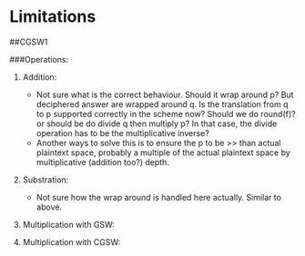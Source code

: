 # Limitations



##CGSW1

###Operations:

1. Addition:
    - Not sure what is the correct behaviour. Should it wrap around p?  But deciphered
      answer are wrapped around q. Is the translation from q to p supported correctly in 
      the scheme now? Should we do round(f)? or should be do divide q then multiply p? 
      In that case, the divide operation has to be the multiplicative inverse?
    - Another ways to solve this is to ensure the p to be >> than actual plaintext space, 
      probably a multiple of the actual plaintext space by multiplicative (addition too?) depth.
      
2. Substration:
    - Not sure how the wrap around is handled here actually. Similar to above.
    

3. Multiplication with GSW:

4. Multiplication with CGSW: